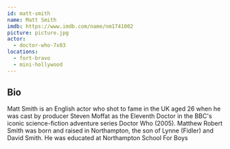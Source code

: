 ```yaml
---
id: matt-smith
name: Matt Smith
imdb: https://www.imdb.com/name/nm1741002
picture: picture.jpg
actor:
  - doctor-who-7x03
locations:
  - fort-bravo
  - mini-hollywood
---
```


## Bio

Matt Smith is an English actor who shot to fame in the UK aged 26 when he was
cast by producer Steven Moffat as the Eleventh Doctor in the BBC's iconic
science-fiction adventure series Doctor Who (2005). Matthew Robert Smith was
born and raised in Northampton, the son of Lynne (Fidler) and David Smith. He
was educated at Northampton School For Boys
